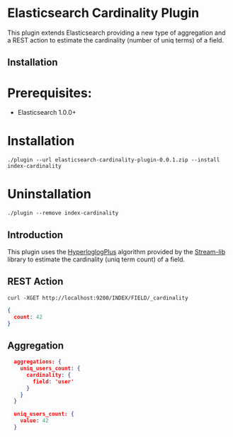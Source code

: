 Elasticsearch Cardinality Plugin
===================================

This plugin extends Elasticsearch providing a new type of aggregation and a REST action to estimate the cardinality (number of uniq terms) of a field.

Installation
------------

# Prerequisites:

 - Elasticsearch 1.0.0+

# Installation 

    ./plugin --url elasticsearch-cardinality-plugin-0.0.1.zip --install index-cardinality

# Uninstallation

    ./plugin --remove index-cardinality

Introduction
------------

This plugin uses the [HyperloglogPlus](http://research.google.com/pubs/pub40671.html) algorithm provided by the [Stream-lib](https://github.com/addthis/stream-lib) library to estimate the cardinality (uniq term count) of a field.

REST Action
-----------

```
curl -XGET http://localhost:9200/INDEX/FIELD/_cardinality
```

```json
{
  count: 42
}
```

Aggregation
-----------
```json
  aggregations: {
    uniq_users_count: {
      cardinality: {
        field: 'user'
      }
    }
  }
```

```json
  uniq_users_count: {
    value: 42
  }
```
